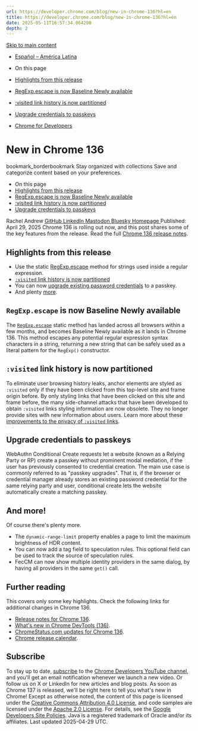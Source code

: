 ```yaml
---
url: https://developer.chrome.com/blog/new-in-chrome-136?hl=en
title: https://developer.chrome.com/blog/new-in-chrome-136?hl=en
date: 2025-05-11T16:57:34.064290
depth: 2
---
```


[ Skip to main content ](https://developer.chrome.com/blog/new-in-chrome-136?hl=en#main-content)
  * [Español – América Latina](https://developer.chrome.com/blog/new-in-chrome-136?hl=es-419)




  * On this page
  * [Highlights from this release](https://developer.chrome.com/blog/new-in-chrome-136?hl=en#highlights_from_this_release)
  * [RegExp.escape is now Baseline Newly available](https://developer.chrome.com/blog/new-in-chrome-136?hl=en#escape)
  * [:visited link history is now partitioned](https://developer.chrome.com/blog/new-in-chrome-136?hl=en#visited)
  * [Upgrade credentials to passkeys](https://developer.chrome.com/blog/new-in-chrome-136?hl=en#passkey-upgrade)


  * [ Chrome for Developers ](https://developer.chrome.com/)


#  New in Chrome 136 
bookmark_borderbookmark Stay organized with collections  Save and categorize content based on your preferences.
  * On this page
  * [Highlights from this release](https://developer.chrome.com/blog/new-in-chrome-136?hl=en#highlights_from_this_release)
  * [RegExp.escape is now Baseline Newly available](https://developer.chrome.com/blog/new-in-chrome-136?hl=en#escape)
  * [:visited link history is now partitioned](https://developer.chrome.com/blog/new-in-chrome-136?hl=en#visited)
  * [Upgrade credentials to passkeys](https://developer.chrome.com/blog/new-in-chrome-136?hl=en#passkey-upgrade)


Rachel Andrew 
[ GitHub ](https://github.com/rachelandrew) [ LinkedIn ](https://www.linkedin.com/in/rachelandrew) [ Mastodon ](https://front-end.social/@rachelandrew) [ Bluesky ](https://bsky.app/profile/rachelandrew.bsky.social) [ Homepage ](https://rachelandrew.co.uk)
Published: April 29, 2025 
Chrome 136 is rolling out now, and this post shares some of the key features from the release. Read the full [Chrome 136 release notes](https://developer.chrome.com/release-notes/136).
## Highlights from this release
  * Use the static [RegExp.escape](https://developer.chrome.com/blog/new-in-chrome-136?hl=en#escape) method for strings used inside a regular expression.
  * [`:visited` link history is now partitioned](https://developer.chrome.com/blog/new-in-chrome-136?hl=en#visited)
  * You can now [upgrade existing password credentials](https://developer.chrome.com/blog/new-in-chrome-136?hl=en#passkey-upgrade) to a passkey.
  * And plenty [more](https://developer.chrome.com/blog/new-in-chrome-136?hl=en#more).


## `RegExp.escape` is now Baseline Newly available
The [`RegExp.escape`](https://developer.mozilla.org/docs/Web/JavaScript/Reference/Global_Objects/RegExp/escape) static method has landed across all browsers within a few months, and becomes Baseline Newly available as it lands in Chrome 136.
This method escapes any potential regular expression syntax characters in a string, returning a new string that can be safely used as a literal pattern for the `RegExp()` constructor.
## `:visited` link history is now partitioned
To eliminate user browsing history leaks, anchor elements are styled as `:visited` only if they have been clicked from this top-level site and frame origin before.
By only styling links that have been clicked on this site and frame before, the many side-channel attacks that have been developed to obtain `:visited` links styling information are now obsolete. They no longer provide sites with new information about users.
Learn more about these [improvements to the privacy of `:visited` links](https://developer.chrome.com/blog/visited-links).
## Upgrade credentials to passkeys
WebAuthn Conditional Create requests let a website (known as a Relying Party or RP) create a passkey without prominent modal mediation, if the user has previously consented to credential creation.
The main use case is commonly referred to as "passkey upgrades". That is, if the browser or credential manager already stores an existing password credential for the same relying party and user, conditional create lets the website automatically create a matching passkey.
## And more!
Of course there's plenty more.
  * The `dynamic-range-limit` property enables a page to limit the maximum brightness of HDR content.
  * You can now add a tag field to speculation rules. This optional field can be used to track the source of speculation rules.
  * FecCM can now show multiple identity providers in the same dialog, by having all providers in the same `get()` call.


## Further reading
This covers only some key highlights. Check the following links for additional changes in Chrome 136.
  * [Release notes for Chrome 136](https://developer.chrome.com/release-notes/136).
  * [What's new in Chrome DevTools (136)](https://developer.chrome.com/blog/new-in-devtools-136).
  * [ChromeStatus.com updates for Chrome 136](https://chromestatus.com/features#milestone%3D136).
  * [Chrome release calendar](https://chromiumdash.appspot.com/schedule).


## Subscribe
To stay up to date, [subscribe](https://goo.gl/6FP1a5) to the [Chrome Developers YouTube channel](https://www.youtube.com/user/ChromeDevelopers/), and you'll get an email notification whenever we launch a new video. Or follow us on X or LinkedIn for new articles and blog posts.
As soon as Chrome 137 is released, we'll be right here to tell you what's new in Chrome!
Except as otherwise noted, the content of this page is licensed under the [Creative Commons Attribution 4.0 License](https://creativecommons.org/licenses/by/4.0/), and code samples are licensed under the [Apache 2.0 License](https://www.apache.org/licenses/LICENSE-2.0). For details, see the [Google Developers Site Policies](https://developers.google.com/site-policies). Java is a registered trademark of Oracle and/or its affiliates.
Last updated 2025-04-29 UTC.

